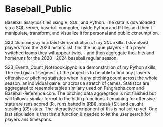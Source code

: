 # Baseball_Public
 Baseball analytics files using R, SQL, and Python. The data is downloaded via a SQL server, baseball.computer, inside Python and R files and then I manipulate, transform, and visualize it for personal and public consumption. 

S23_Summary.py is a brief demonstration of my SQL skills. I download players from the 2023 rosters list, find the unique players - if a player switched teams they will appear twice - and then aggregate their hits and homeruns for the 2020 - 2024 baseball regular season. 

S23_Events_Count_Notebook.ipynb is a demonstration of my Python skills. The end goal of segment of the project is to be able to find any player's offensive or pitching statistics when in any pitching count across the whole season, an individual game, or across a stretch of games. Statistics are aggregated to resemble tables similarly used on Fangraphs.com and Baseball-Reference.com. The pitching data aggregation is not finished but will follow a similar format to the hitting functions. Remaining for offensive stats are runs scored (R), runs batted in (RBI), steals (S), and caught stealing (CS) stats. The interactive component of this is not set up yet. One last stipulation is that that a function is needed to let the user search for players and timespans. 
